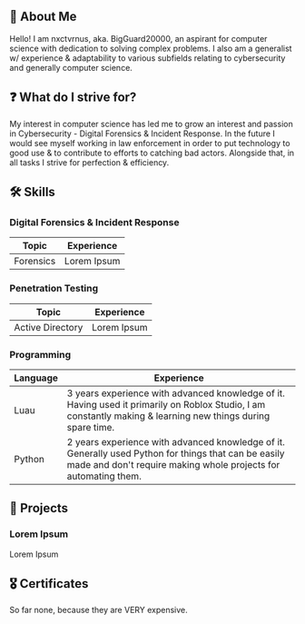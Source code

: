 ## 👤 About Me

Hello! I am nxctvrnus, aka. BigGuard20000, an aspirant for computer science with dedication to solving complex problems. I also am a generalist w/ experience & adaptability to various subfields relating to cybersecurity and generally computer science.

## ❓ What do I strive for?

My interest in computer science has led me to grow an interest and passion in Cybersecurity - Digital Forensics & Incident Response. In the future I would see myself working in law enforcement in order to put technology to good use & to contribute to efforts to catching bad actors. Alongside that, in all tasks I strive for perfection & efficiency.

## 🛠️ Skills

### Digital Forensics & Incident Response
| Topic      | Experience |
| ----------- | ----------- |
| Forensics      |  Lorem Ipsum       |

### Penetration Testing
| Topic      | Experience |
| ----------- | ----------- |
| Active Directory      |  Lorem Ipsum       |

### Programming
| Language      | Experience |
| ----------- | ----------- |
| Luau      |  3 years experience with advanced knowledge of it. Having used it primarily on Roblox Studio, I am constantly making & learning new things during spare time.       |
| Python | 2 years experience with advanced knowledge of it. Generally used Python for things that can be easily made and don't require making whole projects for automating them. |

## 💼 Projects
### Lorem Ipsum
Lorem Ipsum

## 🎖️ Certificates
So far none, because they are VERY expensive.
